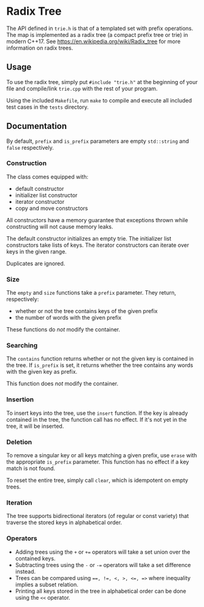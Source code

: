 # Radix Tree

The API defined in `trie.h` is that of a templated set with prefix operations. The map is implemented as a radix tree (a compact prefix tree or trie) in modern C++17. See <https://en.wikipedia.org/wiki/Radix_tree> for more information on radix trees.

## Usage

To use the radix tree, simply put `#include "trie.h"` at the beginning of your file and compile/link `trie.cpp` with the rest of your program.

Using the included `Makefile`, run `make` to compile and execute all included test cases in the `tests` directory.

## Documentation

By default, `prefix` and `is_prefix` parameters are empty `std::string` and `false` respectively.

### Construction

The class comes equipped with:

- default constructor
- initializer list constructor
- iterator constructor
- copy and move constructors

All constructors have a memory guarantee that exceptions thrown while constructing will not cause memory leaks.

The default constructor initializes an empty trie. The initializer list constructors take lists of keys. The iterator constructors can iterate over keys in the given range.

Duplicates are ignored.

### Size

The `empty` and `size` functions take a `prefix` parameter. They return, respectively:

- whether or not the tree contains keys of the given prefix
- the number of words with the given prefix

These functions do *not* modify the container.

### Searching

The `contains` function returns whether or not the given key is contained in the tree. If `is_prefix` is set, it returns whether the tree contains any words with the given key as prefix.

This function does *not* modify the container.

### Insertion

To insert keys into the tree, use the `insert` function. If the key is already contained in the tree, the function call has no effect. If it's not yet in the tree, it will be inserted.

### Deletion

To remove a singular key or all keys matching a given prefix, use `erase` with the appropriate `is_prefix` parameter. This function has no effect if a key match is not found.

To reset the entire tree, simply call `clear`, which is idempotent on empty trees.

### Iteration

The tree supports bidirectional iterators (of regular or const variety) that traverse the stored keys in alphabetical order.

### Operators

- Adding trees using the `+` or `+=` operators will take a set union over the contained keys.
- Subtracting trees using the `-` or `-=` operators will take a set difference instead.
- Trees can be compared using `==, !=, <, >, <=, =>` where inequality implies a subset relation.
- Printing all keys stored in the tree in alphabetical order can be done using the `<<` operator.
